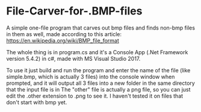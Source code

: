 # File-Carver-for-.BMP-files
A simple one-file program that carves out bmp files and finds non-bmp files in them as well, made according to this article: https://en.wikipedia.org/wiki/BMP_file_format

The whole thing is in program.cs and it's a Console App (.Net Framework version 5.4.2) in c#, made with MS Visual Studio 2017.

To use it just build and run the program and enter the name of the file (like simple.bmp, which is actually 3 files) into the console window when prompted, and it will output all 3 files into a new folder in the same directory that the input file is in
The "other" file is actually a png file, so you can just edit the .other extension to .png to see it. I haven't tested it on files that don't start with bmp yet.  
  
